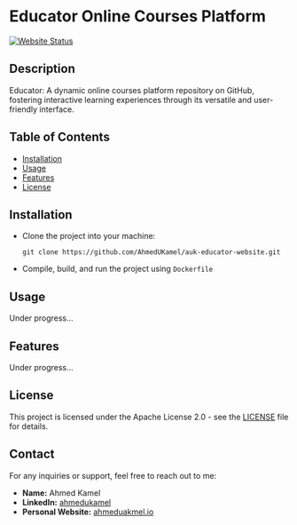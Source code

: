 # Educator Online Courses Platform

[![Website Status](https://img.shields.io/website-up-down-green-red/http/shields.io.svg)](http://yoursite.com)

## Description

Educator: A dynamic online courses platform repository on GitHub, fostering interactive learning experiences through its versatile and user-friendly interface.

## Table of Contents

- [Installation](#installation)
- [Usage](#usage)
- [Features](#features)
- [License](#license)

## Installation

* Clone the project into your machine:
    ~~~git
    git clone https://github.com/AhmedUKamel/auk-educator-website.git
    ~~~

* Compile, build, and run the project using `Dockerfile`


## Usage

Under progress...

## Features

Under progress...

## License

This project is licensed under the Apache License 2.0 - see the [LICENSE](LICENSE) file for details.

## Contact

For any inquiries or support, feel free to reach out to me:

- **Name:** Ahmed Kamel
- **LinkedIn:** [ahmedukamel](https://www.linkedin.com/in/ahmedukamel/)
- **Personal Website:** [ahmeduakmel.io](https://ahmedukamel.github.io/)
